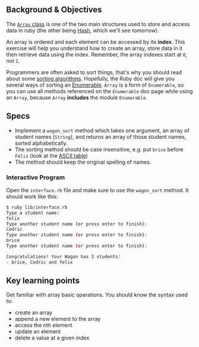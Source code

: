 ## Background & Objectives

The [`Array` class](http://www.ruby-doc.org/core-2.2.0/Array.html) is one of the two main structures used to store and access data in ruby (the other being [Hash](http://www.ruby-doc.org/core-2.2.0/Hash.html), which we'll see tomorrow).

An array is ordered and each element can be accessed by its **index**. This exercise will help you
understand how to create an array, store data in it then retrieve data using the index.
Remember, the array indexes start at `0`, not `1`.

Programmers are often asked to sort things, that's why you should read about some [sorting algorithms](http://en.wikipedia.org/wiki/Sorting_algorithm). Hopefully, the Ruby doc will give you several ways of sorting an [Enumerable](http://ruby-doc.org/core-2.2.0/Enumerable.html). `Array` is a form of `Enumerable`, so you can use all methods referenced on the `Enumerable` doc page while using an `Array`, because `Array` **includes** the module `Enumerable`.

## Specs

- Implement a `wagon_sort` method which takes one argument, an array of student names (`String`), and returns an array of those student names, sorted alphabetically.
- The sorting method should be case insensitive, e.g. put `brice` before `Felix` (look at the [ASCII table](http://www.asciitable.com/))
- The method should keep the original spelling of names.

### Interactive Program

Open the `interface.rb` file and make sure to use the
`wagon_sort` method. It should work like this:

```bash
$ ruby lib/interface.rb
Type a student name:
felix
Type another student name (or press enter to finish):
Cedric
Type another student name (or press enter to finish):
brice
Type another student name (or press enter to finish):

Congratulations! Your Wagon has 3 students:
- brice, Cedric and felix
```

## Key learning points

Get familiar with array basic operations. You should know the syntax used to:

- create an array
- append a new element to the array
- access the nth element
- update an element
- delete a value at a given index
